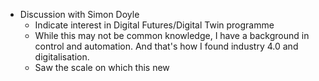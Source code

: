 - Discussion with Simon Doyle
	- Indicate interest in Digital Futures/Digital Twin programme
	- While this may not be common knowledge, I have a background in control and automation. And that's how I found industry 4.0 and digitalisation.
	- Saw the scale on which this new